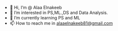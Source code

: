 - 👋 Hi, I’m @ Alaa Elnakeeb
- 👀 I’m interested in PS,ML.,DS and Data Analysis.
- 🌱 I’m currently learning PS and ML
- 📫 How to reach me  in alaaelnakeeb81@gmail.com

<!---
AlaaElnakeeb81536/AlaaElnakeeb81536 is a ✨ special ✨ repository because its `README.md` (this file) appears on your GitHub profile.
You can click the Preview link to take a look at your changes.
--->
